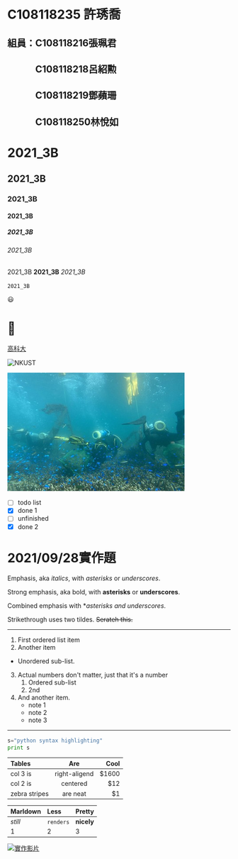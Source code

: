 # C108118235 許琇喬

## 組員：C108118216張珮君
## 　　　C108118218呂紹勲
## 　　　C108118219鄧蘋珊
## 　　　C108118250林悅如

# 2021_3B

## 2021_3B

### 2021_3B

#### 2021_3B

##### 2021_3B

###### 2021_3B

2021_3B **2021_3B** *2021_3B*

`2021_3B`

😃
# 🐞

[高科大](https://nkust.edu.tw)

![NKUST](https://www.nkust.edu.tw/var/file/0/1000/img/513/182513897.png)

![fig](nkust.jpg "美麗的海洋")

- [ ] todo list
- [x] done 1
- [ ] unfinished
- [x] done 2 

# 2021/09/28實作題
Emphasis, aka *italics*, with *asterisks* or *underscores*.

Strong emphasis, aka bold, with **asterisks** or **underscores**.

Combined emphasis with **asterisks and *underscores**.

Strikethrough uses two tildes. ~~Serateh this.~~
***
1. First ordered list item
2. Another item
  * Unordered sub-list.
3. Actual numbers don't matter, just that it's a number
   1. Ordered sub-list
   2. 2nd
4. And another item.
   * note 1
   * note 2
   * note 3
---

```python
s="python syntax highlighting"
print s
```

|Tables|Are|Cool|
|:---|:---:|---:|
|col 3 is|right-aligend|$1600|
|col 2 is|centered|$12|
|zebra stripes|are neat|$1|

|Marldown|Less|Pretty|
|:---|:---|:---|
|*still*|`renders`|**nicely**|
|1|2|3|

[![實作影片](https://i.ytimg.com/an_webp/sSm2dRarhPo/mqdefault_6s.webp?du=3000&sqp=COKx74oG&rs=AOn4CLD_6rLObDPenZx5aWWPhM2SiQGECQ)](https://www.youtube.com/watch?v=sSm2dRarhPo "實作影片")
